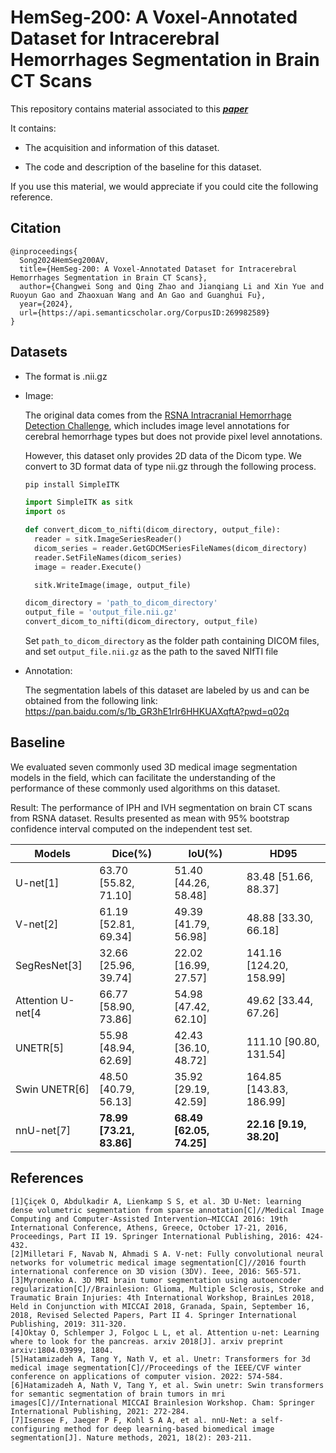 # HemSeg-200: A Voxel-Annotated Dataset for Intracerebral Hemorrhages Segmentation in Brain CT Scans
This repository contains material associated to this  ***[paper](https://arxiv.org/pdf/2405.14559)***


It contains:

  - The acquisition and information of this dataset.

  - The code and description of the baseline for this dataset.

If you use this material, we would appreciate if you could cite the following reference.
## Citation
```text
@inproceedings{
  Song2024HemSeg200AV,
  title={HemSeg-200: A Voxel-Annotated Dataset for Intracerebral Hemorrhages Segmentation in Brain CT Scans},
  author={Changwei Song and Qing Zhao and Jianqiang Li and Xin Yue and Ruoyun Gao and Zhaoxuan Wang and An Gao and Guanghui Fu},
  year={2024},
  url={https://api.semanticscholar.org/CorpusID:269982589}
}
```

## Datasets
- The format is .nii.gz
- Image:

  The original data comes from the [RSNA Intracranial Hemorrhage Detection Challenge](https://www.kaggle.com/competitions/rsna-intracranial-hemorrhage-detection/data), which includes image level annotations for cerebral hemorrhage types but does not provide pixel level annotations.

  However, this dataset only provides 2D data of the Dicom type. We convert to 3D format data of type nii.gz through the following process.

  ```bash
  pip install SimpleITK
  ```
  
  ```python
  import SimpleITK as sitk
  import os

  def convert_dicom_to_nifti(dicom_directory, output_file):
    reader = sitk.ImageSeriesReader()
    dicom_series = reader.GetGDCMSeriesFileNames(dicom_directory)
    reader.SetFileNames(dicom_series)
    image = reader.Execute()

    sitk.WriteImage(image, output_file)

  dicom_directory = 'path_to_dicom_directory'
  output_file = 'output_file.nii.gz'
  convert_dicom_to_nifti(dicom_directory, output_file)
  ```
  Set `path_to_dicom_directory` as the folder path containing DICOM files, and set `output_file.nii.gz` as the path to the saved NIfTI file

- Annotation:

  The segmentation labels of this dataset are labeled by us and can be obtained from the following link: https://pan.baidu.com/s/1b_GR3hE1rIr6HHKUAXqftA?pwd=q02q


## Baseline

We evaluated seven commonly used 3D medical image segmentation models in the field, which can facilitate the understanding of the performance of these commonly used algorithms on this dataset.

Result: The performance of IPH and IVH segmentation on brain CT scans from RSNA dataset. Results presented as mean with 95% bootstrap confidence interval computed on the independent test set.

| Models         | Dice(%)                  | IoU(%)                  | HD95                     |
|----------------|--------------------------|-------------------------|--------------------------|
| U-net[1]          | 63.70 [55.82, 71.10]     | 51.40 [44.26, 58.48]    | 83.48 [51.66, 88.37]     |
| V-net[2]          | 61.19 [52.81, 69.34]     | 49.39 [41.79, 56.98]    | 48.88 [33.30, 66.18]     |
| SegResNet[3]      | 32.66 [25.96, 39.74]     | 22.02 [16.99, 27.57]    | 141.16 [124.20, 158.99]  |
| Attention U-net[4| 66.77 [58.90, 73.86]     | 54.98 [47.42, 62.10]    | 49.62 [33.44, 67.26]     |
| UNETR[5]          | 55.98 [48.94, 62.69]     | 42.43 [36.10, 48.72]    | 111.10 [90.80, 131.54]   |
| Swin UNETR[6]     | 48.50 [40.79, 56.13]     | 35.92 [29.19, 42.59]    | 164.85 [143.83, 186.99]  |
| nnU-net[7]        | **78.99 [73.21, 83.86]** | **68.49 [62.05, 74.25]**| **22.16 [9.19, 38.20]**  |


## References

```text
[1]Çiçek Ö, Abdulkadir A, Lienkamp S S, et al. 3D U-Net: learning dense volumetric segmentation from sparse annotation[C]//Medical Image Computing and Computer-Assisted Intervention–MICCAI 2016: 19th International Conference, Athens, Greece, October 17-21, 2016, Proceedings, Part II 19. Springer International Publishing, 2016: 424-432.
[2]Milletari F, Navab N, Ahmadi S A. V-net: Fully convolutional neural networks for volumetric medical image segmentation[C]//2016 fourth international conference on 3D vision (3DV). Ieee, 2016: 565-571.
[3]Myronenko A. 3D MRI brain tumor segmentation using autoencoder regularization[C]//Brainlesion: Glioma, Multiple Sclerosis, Stroke and Traumatic Brain Injuries: 4th International Workshop, BrainLes 2018, Held in Conjunction with MICCAI 2018, Granada, Spain, September 16, 2018, Revised Selected Papers, Part II 4. Springer International Publishing, 2019: 311-320.
[4]Oktay O, Schlemper J, Folgoc L L, et al. Attention u-net: Learning where to look for the pancreas. arxiv 2018[J]. arxiv preprint arxiv:1804.03999, 1804.
[5]Hatamizadeh A, Tang Y, Nath V, et al. Unetr: Transformers for 3d medical image segmentation[C]//Proceedings of the IEEE/CVF winter conference on applications of computer vision. 2022: 574-584.
[6]Hatamizadeh A, Nath V, Tang Y, et al. Swin unetr: Swin transformers for semantic segmentation of brain tumors in mri images[C]//International MICCAI Brainlesion Workshop. Cham: Springer International Publishing, 2021: 272-284.
[7]Isensee F, Jaeger P F, Kohl S A A, et al. nnU-Net: a self-configuring method for deep learning-based biomedical image segmentation[J]. Nature methods, 2021, 18(2): 203-211.
```
